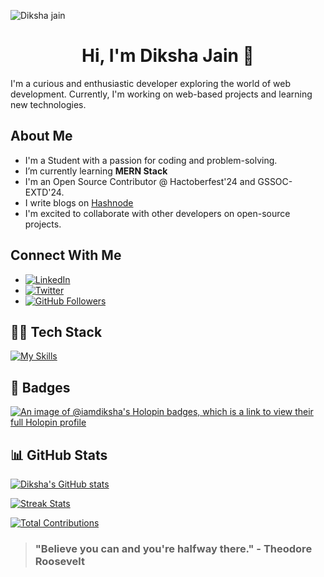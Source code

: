![Diksha jain](https://github.com/iAmDiksha/iAmDiksha/assets/89463068/4470b5d7-24f4-4cde-ab6d-a3ca5179cda9.png…)

<h1 align="center">Hi, I'm Diksha Jain 👋</h1>

I'm a curious and enthusiastic developer exploring the world of web development. Currently, I'm working on web-based projects and learning new technologies.

## About Me

*   I'm a Student with a passion for coding and problem-solving.
*   I’m currently learning **MERN Stack**
*   I'm an Open Source Contributor @ Hactoberfest'24 and GSSOC-EXTD'24.
*   I write blogs on [Hashnode](https://hashnode.com/@dikshajain)
*   I'm excited to collaborate with other developers on open-source projects.

## Connect With Me

*   [![LinkedIn](https://img.shields.io/badge/-LinkedIn-0072b1?style=flat&logo=linkedin&logoColor=white)](https://www.linkedin.com/in/the-dikshajain)
*   [![Twitter](https://img.shields.io/badge/-Twitter-1DA1F2?style=flat&logo=twitter&logoColor=white)](https://x.com/dikshajain46)
*   [![GitHub Followers](https://img.shields.io/github/followers/iAmDiksha?style=social)](https://github.com/iAmDiksha)


## 👩‍💻 Tech Stack

[![My Skills](https://skillicons.dev/icons?i=html,css,javascript,tailwindcss,react,nodejs,expressjs,mongodb,postman,c,cpp,java,mysql&perline=5)](https://skillicons.dev)

## 🎉 Badges

[![An image of @iamdiksha's Holopin badges, which is a link to view their full Holopin profile](https://holopin.me/iamdiksha)](https://holopin.io/@iamdiksha)

## 📊 GitHub Stats

[![Diksha's GitHub stats](https://github-readme-stats.vercel.app/api?username=iamdiksha&show_icons=true&theme=radical)](https://github.com/iamdiksha)

[![Streak Stats](https://github-readme-streak-stats.herokuapp.com/?user=iamdiksha&theme=radical)](https://github.com/iamdiksha)

[![Total Contributions](https://github-profile-summary-cards.vercel.app/api/cards/profile-details?username=iamdiksha&theme=radical)](https://github.com/iamdiksha)

> ### "Believe you can and you're halfway there." - Theodore Roosevelt
